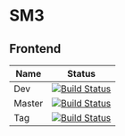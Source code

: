# SM3

## Frontend

| Name   | Status                                                                                                                                                                                                       |
| ------ | ------------------------------------------------------------------------------------------------------------------------------------------------------------------------------------------------------------ |
| Dev    | [![Build Status](https://github.com/SharpenedMinecraft/SM3/workflows/Test%20and%20build%20master/badge.svg)](https://github.com/SharpenedMinecraft/SM3/actions?query=workflow%3A%22Test+and+build+master%22) |
| Master | [![Build Status](https://github.com/SharpenedMinecraft/SM3/workflows/Test%20and%20build%20dev/badge.svg)](https://github.com/SharpenedMinecraft/SM3/actions?query=workflow%3A%22Test+and+build+dev%22)       |
| Tag    | [![Build Status](https://github.com/SharpenedMinecraft/SM3/workflows/Build%20on%20Tag/badge.svg)](https://github.com/SharpenedMinecraft/SM3/actions?query=workflow%3A%22Build+on+Tag%22)                     |
